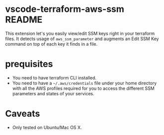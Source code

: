 # vscode-terraform-aws-ssm README

This extension let's you easily view/edit SSM keys right in your terraform files. It detects
usage of `aws_ssm_parameter` and augments an Edit SSM Key command on top of each key it 
finds in a file.

# prequisites 

- You need to have terraform CLI installed.
- You need to have a `~/.aws/credentials` file under your home directory with all the AWS profiles
required for you to access the different SSM parameters and states of your services.

# Caveats

- Only tested on Ubuntu/Mac OS X.